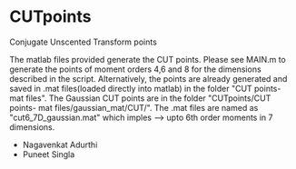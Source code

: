 # CUTpoints
Conjugate Unscented Transform points

The matlab files provided generate the CUT points. Please see MAIN.m to generate the points of moment orders 4,6 and 8 for the dimensions described in the script. Alternatively, the points are already generated and saved in .mat files(loaded directly into matlab) in the folder "CUT points- mat files". The Gaussian CUT points are in the folder "CUTpoints/CUT points- mat files/gaussian_mat/CUT/". The .mat files are named as "cut6_7D_gaussian.mat" which imples -->  upto 6th order moments in 7 dimensions.   


- Nagavenkat Adurthi
- Puneet Singla 
